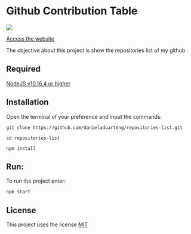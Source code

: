 # Github Contribution Table

![](github-contribution-table-1.gif)

[Access the website](https://danieladuarteng.github.io/repositories-list/)

The objective about this project is show the repositories list of my github

## Required
[NodeJS v10.16.4 or higher](https://nodejs.org/en/)

## Installation
Open the terminal of your preference and input the commands:

`git clone https://github.com/danieladuarteng/repositories-list.git`

`cd repositories-list`

`npm install`

## Run:

To run the project enter:

`npm start`

## License

This project uses the license [MIT](https://choosealicense.com/licenses/mit/)
